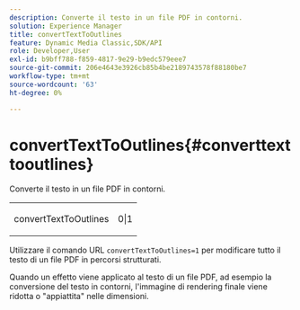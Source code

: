 ```yaml
---
description: Converte il testo in un file PDF in contorni.
solution: Experience Manager
title: convertTextToOutlines
feature: Dynamic Media Classic,SDK/API
role: Developer,User
exl-id: b9bff788-f859-4817-9e29-b9edc579eee7
source-git-commit: 206e4643e3926cb85b4be2189743578f88180be7
workflow-type: tm+mt
source-wordcount: '63'
ht-degree: 0%

---
```


# convertTextToOutlines{#converttexttooutlines}

Converte il testo in un file PDF in contorni.

<table id="simpletable_FDE0D8786BC747AF87A336452500E695"> 
 <tr class="strow"> 
  <td class="stentry"> <p><span class="codeph"> convertTextToOutlines</span> </p> </td> 
  <td class="stentry"> <p>0|1 </p></td> 
 </tr> 
</table>

Utilizzare il comando URL `convertTextToOutlines=1` per modificare tutto il testo di un file PDF in percorsi strutturati.

Quando un effetto viene applicato al testo di un file PDF, ad esempio la conversione del testo in contorni, l&#39;immagine di rendering finale viene ridotta o &quot;appiattita&quot; nelle dimensioni.
